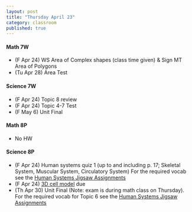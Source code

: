 ```yaml
---
layout: post
title: "Thursday April 23"
category: classroom
published: true
---
```

#### Math 7W
* (F Apr 24) WS Area of Complex shapes (class time given) & Sign MT Area of Polygons
* (Tu Apr 28) Area Test

#### Science 7W
* (F Apr 24) Topic 8 review
* (F Apr 24) Topic 4-7 Test
* (F May 6) Unit Final

#### Math 8P
* No HW

#### Science 8P
* (F Apr 24) Human systems quiz 1 (up to and including p. 17; Skeletal System, Muscular System, Circulatory System) For the required vocab see the <a href="https://www.dropbox.com/s/hi75o87nt925dzu/Jigsaw%20WS%20-%20Body%20Systems%20in%20Humans.pdf?dl=0">Human Systems Jigsaw Assignments</a>
* (F Apr 24) <a href="https://www.dropbox.com/s/uln20taicuc6c6d/3D%20cell%20model.pdf?dl=0">3D cell model</a> due
* (Th Apr 30) Unit Final (Note: exam is during math class on Thursday). For the required vocab for Topic 6 see the <a href="https://www.dropbox.com/s/hi75o87nt925dzu/Jigsaw%20WS%20-%20Body%20Systems%20in%20Humans.pdf?dl=0">Human Systems Jigsaw Assignments</a>
